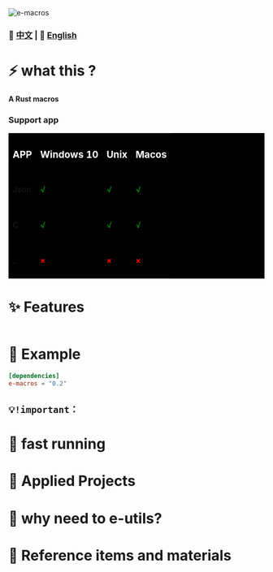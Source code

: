 
<img src="public/ico/white_64x64.ico" alt="e-macros"/>

### 📄 [中文](docs/README.zh.md)  | 📄  [English](README.md)

# ⚡ what this ?
**A Rust macros**

### Support app
<table style="background:#000">
  <tr>
    <th><h3 style="color:#fff">APP</h3></th>
    <th><h3 style="color:#fff">Windows 10</h3></th>
    <th><h3 style="color:#fff">Unix</h3></th>
    <th><h3 style="color:#fff">Macos</h3></th>
  </tr>
  <tr>
    <td>Json</td>
    <td><h4 style="color:green">√</h4></td>
    <td><h4 style="color:green">√</h4></td>
    <td><h4 style="color:green">√</h4></td>
  </tr>
  <tr>
    <td>C</td>
    <td><h4 style="color:green">√</h4></td>
    <td><h4 style="color:green">√</h4></td>
    <td><h4 style="color:green">√</h4></td>
  </tr>
  <tr>
    <td>_</td>
    <td><h4 style="color:red">×</h4></td>
    <td><h4 style="color:red">×</h4></td>
    <td><h4 style="color:red">×</h4></td>
  </tr>
</table>

# ✨ Features
```toml
```

# 📖 Example
```toml
[dependencies]
e-macros = "0.2"
```


## `💡!important：`
<!-- ####There are 测试 requirements for building on the windows system environment:

You must use the rust version using the MSVC toolchain

You must install [WinPcap]（ https://www.winpcap.org/ ）Or [npcap]（ https://nmap.org/npcap/ ）(using [WinPcap]（ https://www.winpcap.org/ ）Version 4.1.3) (if using [npcap]（ https://nmap.org/npcap/ ）, please make sure to use "in [WinPcap]（ https://www.winpcap.org/ ）Install [npcap] in API compatibility mode（ https://nmap.org/npcap/ )”）

You must put it in your bag. [WinPcap]( https://www.winpcap.org/ ）The Lib in the developer package is located in the directory named Lib in the root directory of the repository. Alternatively, you can use any location listed in the% lib% / $env: lib environment variable. For the 64 bit toolchain, it is located in wpdpack / lib / x64 / packet. For the 32-bit toolchain, it is located in wpdpack / lib / packet.lib.
```
# 1.install npcap server https://npcap.com/dist/npcap-1.70.exe
setx LIB E:\libs\LIB
# download and decompression https://npcap.com/dist/npcap-sdk-1.13.zip
# npcap-sdk-1.13\Lib\x64\Packet.lib put to E:\libs\LIB
``` -->

# 🚀 fast running
<!-- ```sh
# host/port scan
cargo run --example host_scan
cargo run --example port_scan
# async scan
cargo run --example async_host_scan --features="async"
cargo run --example async_port_scan --features="async"
# Fingerprint scan
cargo run --example os --features="os"
# Service Scan
cargo run --example service_detection --features="service"
# DNS Parse
cargo run --example dns
# Trace Route
cargo run --example tracert
``` -->

# 🦊 Applied Projects
<!-- [E-NetScan](https://github.com/EternalNight996/e-netscan.git): The network scanning project (which supports both command line and cross platform graphical interface) is under development.. -->

# 🔭 why need to e-utils?
<!-- At first, I wanted to complete a cross network scanning project to help me complete some work. I referred to many open source projects, but these projects have some defects that do not meet my needs, so I have e-libscanner.
(process host and port scanning, and support domain name resolution, route tracking, fingerprint scanning, service scanning, asynchronous scanning, scalability and more)
The bottom layer is by calling [npcap]（ https://nmap.org/npcap/ ）And [WinPcap]（ https://www.winpcap.org/ ）Packet capture service;
The service API is [libpnet]（ https://github.com/libpnet/libpnet ); -->

# 🙋 Reference items and materials
<!-- ✨ [RustScan] https://github.com/RustScan/RustScan : Rustlike nmapscan
✨ [netscan] https://github.com/shellrow/netscan : Rust Network Scanner
✨ [libpnet](libpnet) https://github.com/libpnet/libpnet ● The background base of the interplatform network - mainly using captivity services ([npcap]) https://nmap.org/npcap/ with [WinPcap]( https://www.winpcap.org/ ) -->